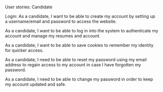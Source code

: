 User stories: Candidate

Login:
As a candidate, I want to be able to create my account by setting up a username/email and password to access the website.

As a candidate, I want to be able to log in into the system to authenticate my account and manage my resumes and account.

As a candidate, I want to be able to save cookies to remember my identity for quicker access.

As a candidate, I need to be able to reset my password using my email address to regain access to my account in case I have forgotten my password. 

As a candidate, I need to be able to change my password in order to keep my account updated and safe.
